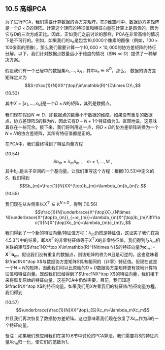 ## 10.5 高维PCA

为了进行PCA，我们需要计算数据的协方差矩阵。在$D$维空间中，数据协方差矩阵是一个$D\times D$的矩阵。计算这个矩阵的特征值和特征向量在计算上是昂贵的，因为它与$D$的三次方成正比。因此，正如我们之前讨论的那样，PCA在非常高维的情况下是不可行的。例如，如果我们的$x_n$是包含10,0000个像素的图像（例如，$100\times100$像素的图像），那么我们需要计算一个$10,000\times10,000$的协方差矩阵的特征分解。以下，我们针对数据点数量远小于维度的情况（即$N\ll D$）提供了一种解决方案。

假设我们有一个已居中的数据集$x_1,\ldots,x_N$，其中$x_n\in\mathbb{R}^D$。那么，
数据的协方差矩阵定义为
$$S=\frac{1}{N}XX^{\top}\in\mathbb{R}^{D\times D}\:,$$
(10.53)

其中$X=[x_1,\ldots,x_N]$是一个$D\times N$的矩阵，其列是数据点。

我们现在假设$N\ll D$，即数据点的数量小于数据的维度。如果没有重复的数据点，协方差矩阵$S$的秩为$N$，因此它有$D-N+1$个特征值为0。直观地说，这意味着存在一些冗余。接下来，我们将利用这一点，将$D\times D$的协方差矩阵转换为一个$N\times N$的协方差矩阵，其所有特征值都是正的。

在PCA中，我们最终得到了特征向量方程

(10.54)
$$Sb_{m}=\lambda_{m}b_{m}\:,\quad m=1,\ldots,M\:,$$
其中$b_m$是主子空间的一个基向量。让我们重写这个方程：根据(10.53)中定义的$S$，我们得到
$$Sb_{m}=\frac{1}{N}XX^{\top}b_{m}=\lambda_{m}b_{m}\:.$$
(10.55)

我们现在从左侧乘以$X^\top\in\mathbb{R}^{N\times D}$，得到
(10.56)
$$\frac{1}{N}\underbrace{X^{\top}X}_{N\times N}\underbrace{X^{\top}b_{m}}_{=:e_{m}}=\lambda_{m}X^{\top}b_{m}\iff\frac{1}{N}X^{\top}Xc_{m}=\lambda_{m}c_{m}\:,$$

我们得到了一个新的特征向量/特征值方程：$\lambda_m$仍然是特征值，这证实了我们在第4.5.3节中的结果，即$XX^\top$的非零特征值等于$X^\top X$的非零特征值。我们得到与$\lambda_m$相关联的矩阵$\frac1NX^\top X\in\mathbb{R}^{N\times N}$的特征向量为$\boldsymbol{c}_m:=\boldsymbol{X}^\top\boldsymbol{b}_m$。假设我们没有重复的数据点，则该矩阵的秩为$N$且是可逆的。这也意味着$\frac1NX^\top X$与数据协方差矩阵$S$具有相同的（非零）特征值。但现在这是一个$N\times N$的矩阵，因此我们可以比原始的$D\times D$数据协方差矩阵更有效地计算特征值和特征向量。既然我们已经得到了$\frac1NX^\top X$的特征向量，我们接下来将恢复原始的特征向量，这在PCA中仍然需要。目前，我们知道$\frac1NX^\top X$的特征向量。如果我们用$X$左乘我们的特征值/特征向量方程，我们得到

(10.57)
$$\underbrace{\frac{1}{N}XX^\top}_{S}Xc_m=\lambda_mXc_m$$
并且我们再次恢复了数据协方差矩阵。这也意味着我们现在恢复了$Xc_m$作为$S$的一个特征向量。

备注：如果我们想应用我们在第10.6节中讨论的PCA算法，我们需要将$S$的特征向量$Xc_m$归一化，使它们的范数为1。

